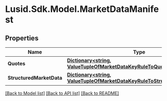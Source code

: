 
# Lusid.Sdk.Model.MarketDataManifest

## Properties

Name | Type | Description | Notes
------------ | ------------- | ------------- | -------------
**Quotes** | [**Dictionary&lt;string, ValueTupleOfMarketDataKeyRuleToQuote&gt;**](ValueTupleOfMarketDataKeyRuleToQuote.md) |  | [optional] 
**StructuredMarketData** | [**Dictionary&lt;string, ValueTupleOfMarketDataKeyRuleToStructuredMarketData&gt;**](ValueTupleOfMarketDataKeyRuleToStructuredMarketData.md) |  | [optional] 

[[Back to Model list]](../README.md#documentation-for-models)
[[Back to API list]](../README.md#documentation-for-api-endpoints)
[[Back to README]](../README.md)

